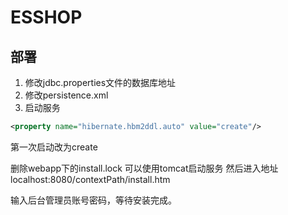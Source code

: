 # ESSHOP

## 部署

1. 修改jdbc.properties文件的数据库地址
2. 修改persistence.xml 
3. 启动服务
```xml
<property name="hibernate.hbm2ddl.auto" value="create"/>
```
第一次启动改为create

删除webapp下的install.lock
可以使用tomcat启动服务
然后进入地址localhost:8080/contextPath/install.htm

输入后台管理员账号密码，等待安装完成。

